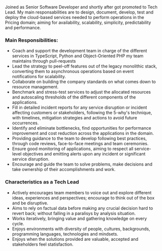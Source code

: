 Joined as Senior Software Developer and shortly after got promoted to Tech Lead. My main responsabilities are to design, document, develop, test and deploy the cloud-based services needed to perform operations in the Pricing domain; aiming for availability, scalability, simplicity, predictability and performance.

### Main Responsibilities:
* Coach and support the development team in charge of the different services in TypeScript, Python and Object-Oriented PHP my team maintains through pull-requests 
* Lead the strategy to peel-off features out of the legacy monolithic stack, converting them to asynchronous operations based on event notifications for scalability.
* Collaborate on building the company standards on what comes down to resource management.
* Benchmark and stress-test services to adjust the allocated resources and autoscaling thresholds of the different components of the applications.
* Fill in detailed incident reports for any service disruption or incident affecting customers or stakeholders, following the 5-why's technique, with timelines, mitigation strategies and actions to avoid future occurrences.
* Identify and eliminate bottlenecks, find opportunities for performance improvement and cost reduction across the applications in the domain.
* Providing guidance to the team to develop following best practices, through code reviews, face-to-face meetings and team ceremonies.
* Ensure good monitoring of applications, aiming to respect all service-level objectives and emitting alerts upon any incident or significant service disruption.
* Encourage and guide the team to solve problems, make decisions and take ownership of their accomplishments and work.

### Characteristics as a Tech Lead
* Actively encourages team members to voice out and explore different ideas, experiences and perspectives; encourage to think out of the box and be disruptive.
* Aims to rely on factual data before making any crucial decision hard to revert back; without falling in a paralisys by analysis situation.
* Works iteratively, bringing value and gathering knowledge on every cycle.
* Enjoys environments with diversity of people, cultures, backgrounds, programming languages, technologies and mindsets.
* Enjoys when the solutions provided are valuable, accepted and stakeholders feel statisfaction.